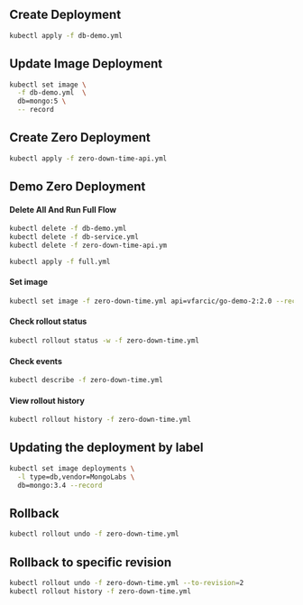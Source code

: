 ## Create Deployment
```bash
kubectl apply -f db-demo.yml 
```

## Update Image Deployment
```bash
kubectl set image \
  -f db-demo.yml  \
  db=mongo:5 \
  -- record
```

## Create Zero Deployment
```bash
kubectl apply -f zero-down-time-api.yml 
```

## Demo Zero Deployment
#### Delete All And Run Full Flow
```bash
kubectl delete -f db-demo.yml
kubectl delete -f db-service.yml
kubectl delete -f zero-down-time-api.ym

kubectl apply -f full.yml 
```
#### Set image

```bash
kubectl set image -f zero-down-time.yml api=vfarcic/go-demo-2:2.0 --record
```

#### Check rollout status

```bash
kubectl rollout status -w -f zero-down-time.yml
```

#### Check events

```bash
kubectl describe -f zero-down-time.yml
```

#### View rollout history

```bash
kubectl rollout history -f zero-down-time.yml
```

## Updating the deployment by label

```bash
kubectl set image deployments \
  -l type=db,vendor=MongoLabs \
  db=mongo:3.4 --record
```

## Rollback

```bash
kubectl rollout undo -f zero-down-time.yml
```

## Rollback to specific revision

```bash
kubectl rollout undo -f zero-down-time.yml --to-revision=2
kubectl rollout history -f zero-down-time.yml
```

